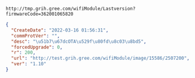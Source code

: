 `http://tmp.grih.gree.com/wifiModule/Lastversion?firmwareCode=362001065820`

```json
{
  "CreateDate": "2022-03-16 01:56:31",
  "commProtVer": "",
  "desc": "\u51b7\u67dcOTA\u529f\u80fd\u8c03\u8bd5",
  "forcedUpgrade": 0,
  "r": 200,
  "url": "http://test.grih.gree.com/wifiModule/image/15586/2507200",
  "ver": "1.10"
}
```